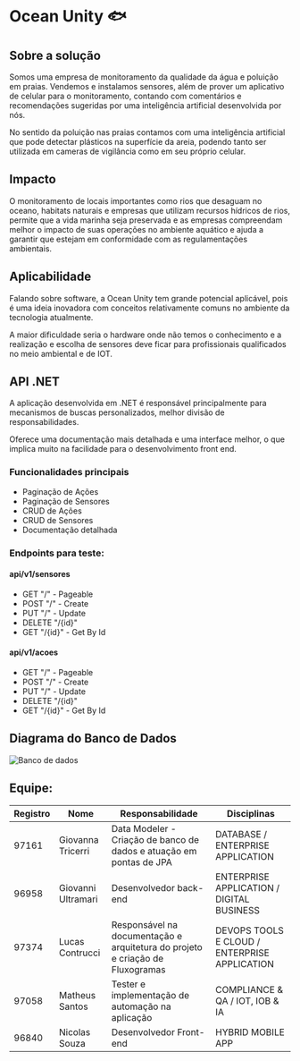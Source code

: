# Ocean Unity 🐟
## Sobre a solução
<p>Somos uma empresa de monitoramento da qualidade da água e poluição em praias. Vendemos e instalamos sensores, além de prover um aplicativo de celular para o monitoramento,
contando com comentários e recomendações sugeridas por uma inteligência artificial desenvolvida por nós. </p>
<p>No sentido da poluição nas praias contamos com uma inteligência artificial que pode
detectar plásticos na superfície da areia, podendo tanto ser utilizada em cameras de vigilância como em seu próprio celular.</p>

## Impacto
<p>O monitoramento de locais importantes como rios que desaguam no oceano, habitats naturais e empresas que utilizam recursos hídricos de rios, permite que a vida marinha seja preservada e as empresas compreendam
  melhor o impacto de suas operações no ambiente aquático e ajuda a garantir que estejam em conformidade com as regulamentações ambientais.</p>
  
## Aplicabilidade
<p>Falando sobre software, a Ocean Unity tem grande potencial aplicável, pois é uma ideia inovadora com conceitos relativamente comuns no ambiente da tecnologia atualmente.</p>
<p>A maior dificuldade seria o hardware onde não temos o conhecimento e a realização e escolha de sensores deve ficar para profissionais qualificados no meio ambiental e de IOT.</p>

## API .NET
<p>A aplicação desenvolvida em .NET é responsável principalmente para mecanismos de buscas personalizados, melhor divisão de responsabilidades.</p>
<p>Oferece uma documentação mais detalhada e uma interface melhor, o que implica muito na facilidade para o desenvolvimento front end.</p>

### Funcionalidades principais
- Paginação de Ações
- Paginação de Sensores
- CRUD de Ações
- CRUD de Sensores
- Documentação detalhada

### Endpoints para teste:
#### api/v1/sensores 
  - GET "/" - Pageable
  - POST "/" - Create
  - PUT "/" - Update
  - DELETE "/{id}"
  - GET "/{id}" - Get By Id
#### api/v1/acoes 
  - GET "/" - Pageable
  - POST "/" - Create
  - PUT "/" - Update
  - DELETE "/{id}"
  - GET "/{id}" - Get By Id

## Diagrama do Banco de Dados
![Banco de dados](https://github.com/AdurraIS/oceanunity_java/assets/119917719/ab83a063-9eb2-405d-b491-249d45f79def)

## Equipe:
| Registro | Nome  | Responsabilidade | Disciplinas|
| ------------- | ------------- | ------------- | ------------- |
| 97161 | Giovanna Tricerri | Data Modeler - Criação de banco de dados e atuação em pontas de JPA | DATABASE / ENTERPRISE APPLICATION |
| 96958 | Giovanni Ultramari | Desenvolvedor back-end | ENTERPRISE APPLICATION / DIGITAL BUSINESS  |
| 97374 |Lucas Contrucci | Responsável na documentação e arquitetura do projeto e criação de Fluxogramas | DEVOPS TOOLS E CLOUD / ENTERPRISE APPLICATION |
| 97058 | Matheus Santos | Tester e implementação de automação na aplicação | COMPLIANCE & QA /  IOT, IOB & IA |
| 96840 | Nicolas Souza | Desenvolvedor Front-end | HYBRID MOBILE APP |
